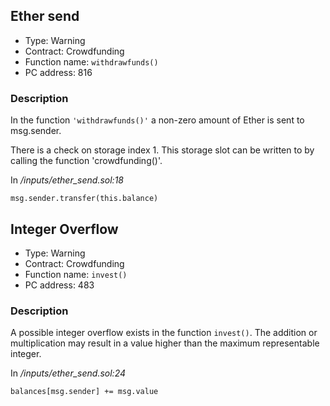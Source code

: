 

## Ether send

- Type: Warning
- Contract: Crowdfunding
- Function name: `withdrawfunds()`
- PC address: 816



### Description

In the function `'withdrawfunds()'` a non-zero amount of Ether is sent to msg.sender.

There is a check on storage index 1. This storage slot can be written to by calling the function 'crowdfunding()'.

In *<TESTDATA>/inputs/ether_send.sol:18*

```
msg.sender.transfer(this.balance)
```


## Integer Overflow 

- Type: Warning
- Contract: Crowdfunding
- Function name: `invest()`
- PC address: 483



### Description

A possible integer overflow exists in the function `invest()`.
The addition or multiplication may result in a value higher than the maximum representable integer.

In *<TESTDATA>/inputs/ether_send.sol:24*

```
balances[msg.sender] += msg.value
```
